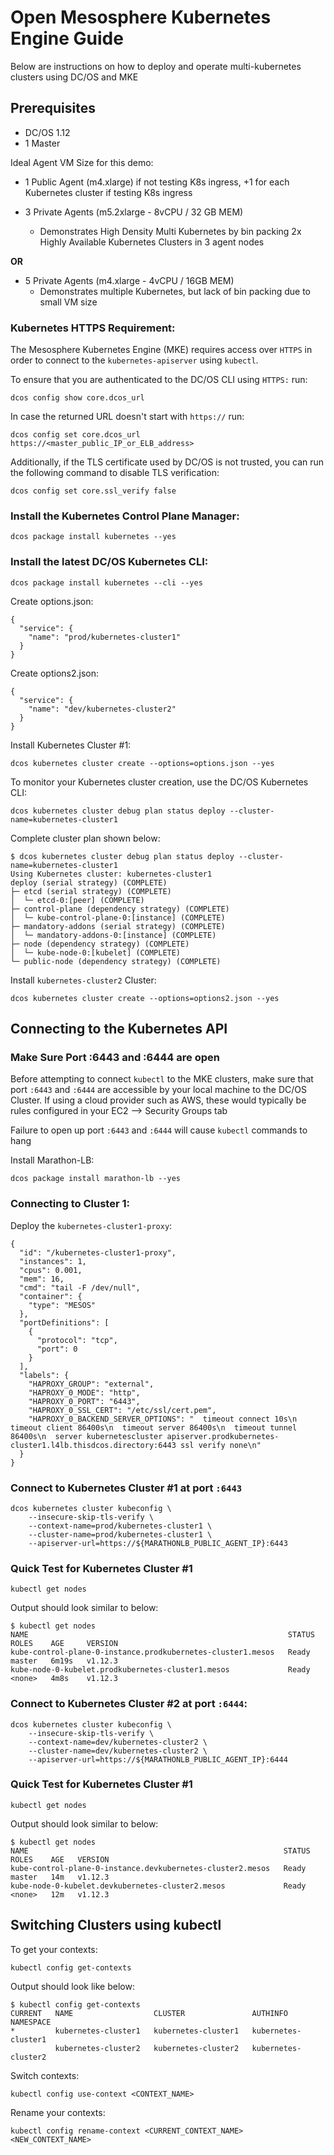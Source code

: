 # Open Mesosphere Kubernetes Engine Guide

Below are instructions on how to deploy and operate multi-kubernetes clusters using DC/OS and MKE

## Prerequisites
- DC/OS 1.12
- 1 Master

Ideal Agent VM Size for this demo:

- 1 Public Agent (m4.xlarge) if not testing K8s ingress, +1 for each Kubernetes cluster if testing K8s ingress

- 3 Private Agents (m5.2xlarge - 8vCPU / 32 GB MEM)
	- Demonstrates High Density Multi Kubernetes by bin packing 2x Highly Available Kubernetes Clusters in 3 agent nodes

**OR**

- 5 Private Agents (m4.xlarge - 4vCPU / 16GB MEM)
	- Demonstrates multiple Kubernetes, but lack of bin packing due to small VM size

### Kubernetes HTTPS Requirement:
The Mesosphere Kubernetes Engine (MKE) requires access over `HTTPS` in order to connect to the `kubernetes-apiserver` using `kubectl`.

To ensure that you are authenticated to the DC/OS CLI using `HTTPS:` run:
```
dcos config show core.dcos_url
```

In case the returned URL doesn't start with `https://` run:
```
dcos config set core.dcos_url https://<master_public_IP_or_ELB_address>
```

Additionally, if the TLS certificate used by DC/OS is not trusted, you can run the following command to disable TLS verification:
```
dcos config set core.ssl_verify false
```

### Install the Kubernetes Control Plane Manager:
```
dcos package install kubernetes --yes
```

### Install the latest DC/OS Kubernetes CLI:
```
dcos package install kubernetes --cli --yes
```

Create options.json:
```
{
  "service": {
    "name": "prod/kubernetes-cluster1"
  }
}
```

Create options2.json:
```
{
  "service": {
    "name": "dev/kubernetes-cluster2"
  }
}
```

Install Kubernetes Cluster #1:
```
dcos kubernetes cluster create --options=options.json --yes
```

To monitor your Kubernetes cluster creation, use the DC/OS Kubernetes CLI:
```
dcos kubernetes cluster debug plan status deploy --cluster-name=kubernetes-cluster1
```

Complete cluster plan shown below:
```
$ dcos kubernetes cluster debug plan status deploy --cluster-name=kubernetes-cluster1
Using Kubernetes cluster: kubernetes-cluster1
deploy (serial strategy) (COMPLETE)
├─ etcd (serial strategy) (COMPLETE)
│  └─ etcd-0:[peer] (COMPLETE)
├─ control-plane (dependency strategy) (COMPLETE)
│  └─ kube-control-plane-0:[instance] (COMPLETE)
├─ mandatory-addons (serial strategy) (COMPLETE)
│  └─ mandatory-addons-0:[instance] (COMPLETE)
├─ node (dependency strategy) (COMPLETE)
│  └─ kube-node-0:[kubelet] (COMPLETE)
└─ public-node (dependency strategy) (COMPLETE)
```

Install `kubernetes-cluster2` Cluster:
```
dcos kubernetes cluster create --options=options2.json --yes
```

## Connecting to the Kubernetes API

### Make Sure Port :6443 and :6444 are open
Before attempting to connect `kubectl` to the MKE clusters, make sure that port `:6443` and `:6444` are accessible by your local machine to the DC/OS Cluster. If using a cloud provider such as AWS, these would typically be rules configured in your EC2 --> Security Groups tab

Failure to open up port `:6443` and `:6444` will cause `kubectl` commands to hang

Install Marathon-LB:
```
dcos package install marathon-lb --yes
```

### Connecting to Cluster 1:

Deploy the `kubernetes-cluster1-proxy`:
```
{
  "id": "/kubernetes-cluster1-proxy",
  "instances": 1,
  "cpus": 0.001,
  "mem": 16,
  "cmd": "tail -F /dev/null",
  "container": {
    "type": "MESOS"
  },
  "portDefinitions": [
    {
      "protocol": "tcp",
      "port": 0
    }
  ],
  "labels": {
    "HAPROXY_GROUP": "external",
    "HAPROXY_0_MODE": "http",
    "HAPROXY_0_PORT": "6443",
    "HAPROXY_0_SSL_CERT": "/etc/ssl/cert.pem",
    "HAPROXY_0_BACKEND_SERVER_OPTIONS": "  timeout connect 10s\n  timeout client 86400s\n  timeout server 86400s\n  timeout tunnel 86400s\n  server kubernetescluster apiserver.prodkubernetes-cluster1.l4lb.thisdcos.directory:6443 ssl verify none\n"
  }
}
```

### Connect to Kubernetes Cluster #1 at port `:6443`
```
dcos kubernetes cluster kubeconfig \
    --insecure-skip-tls-verify \
    --context-name=prod/kubernetes-cluster1 \
    --cluster-name=prod/kubernetes-cluster1 \
    --apiserver-url=https://${MARATHONLB_PUBLIC_AGENT_IP}:6443
```

### Quick Test for Kubernetes Cluster #1
```
kubectl get nodes
```

Output should look similar to below:
```
$ kubectl get nodes
NAME                                                          STATUS   ROLES    AGE     VERSION
kube-control-plane-0-instance.prodkubernetes-cluster1.mesos   Ready    master   6m19s   v1.12.3
kube-node-0-kubelet.prodkubernetes-cluster1.mesos             Ready    <none>   4m8s    v1.12.3
```

### Connect to Kubernetes Cluster #2 at port `:6444`:
```
dcos kubernetes cluster kubeconfig \
    --insecure-skip-tls-verify \
    --context-name=dev/kubernetes-cluster2 \
    --cluster-name=dev/kubernetes-cluster2 \
    --apiserver-url=https://${MARATHONLB_PUBLIC_AGENT_IP}:6444
```

### Quick Test for Kubernetes Cluster #1
```
kubectl get nodes
```

Output should look similar to below:
```
$ kubectl get nodes
NAME                                                         STATUS   ROLES    AGE   VERSION
kube-control-plane-0-instance.devkubernetes-cluster2.mesos   Ready    master   14m   v1.12.3
kube-node-0-kubelet.devkubernetes-cluster2.mesos             Ready    <none>   12m   v1.12.3
```

## Switching Clusters using kubectl

To get your contexts:
```
kubectl config get-contexts
```

Output should look like below:
```
$ kubectl config get-contexts
CURRENT   NAME                  CLUSTER               AUTHINFO              NAMESPACE
*         kubernetes-cluster1   kubernetes-cluster1   kubernetes-cluster1
          kubernetes-cluster2   kubernetes-cluster2   kubernetes-cluster2
```

Switch contexts:
```
kubectl config use-context <CONTEXT_NAME>
```

Rename your contexts:
```
kubectl config rename-context <CURRENT_CONTEXT_NAME> <NEW_CONTEXT_NAME>
```

